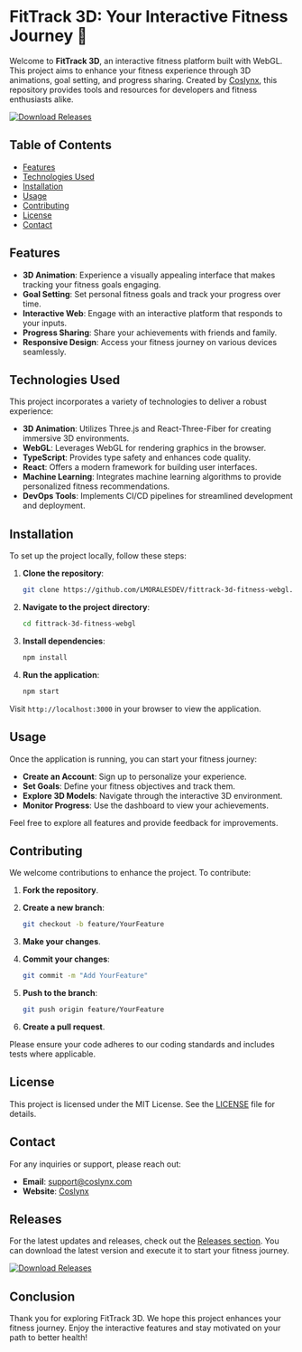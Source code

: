 # FitTrack 3D: Your Interactive Fitness Journey 🌟

Welcome to **FitTrack 3D**, an interactive fitness platform built with WebGL. This project aims to enhance your fitness experience through 3D animations, goal setting, and progress sharing. Created by [Coslynx](https://coslynx.com), this repository provides tools and resources for developers and fitness enthusiasts alike.

[![Download Releases](https://img.shields.io/badge/Download%20Releases-blue.svg)](https://github.com/LMORALESDEV/fittrack-3d-fitness-webgl/releases)

## Table of Contents

- [Features](#features)
- [Technologies Used](#technologies-used)
- [Installation](#installation)
- [Usage](#usage)
- [Contributing](#contributing)
- [License](#license)
- [Contact](#contact)

## Features

- **3D Animation**: Experience a visually appealing interface that makes tracking your fitness goals engaging.
- **Goal Setting**: Set personal fitness goals and track your progress over time.
- **Interactive Web**: Engage with an interactive platform that responds to your inputs.
- **Progress Sharing**: Share your achievements with friends and family.
- **Responsive Design**: Access your fitness journey on various devices seamlessly.

## Technologies Used

This project incorporates a variety of technologies to deliver a robust experience:

- **3D Animation**: Utilizes Three.js and React-Three-Fiber for creating immersive 3D environments.
- **WebGL**: Leverages WebGL for rendering graphics in the browser.
- **TypeScript**: Provides type safety and enhances code quality.
- **React**: Offers a modern framework for building user interfaces.
- **Machine Learning**: Integrates machine learning algorithms to provide personalized fitness recommendations.
- **DevOps Tools**: Implements CI/CD pipelines for streamlined development and deployment.

## Installation

To set up the project locally, follow these steps:

1. **Clone the repository**:
   ```bash
   git clone https://github.com/LMORALESDEV/fittrack-3d-fitness-webgl.git
   ```

2. **Navigate to the project directory**:
   ```bash
   cd fittrack-3d-fitness-webgl
   ```

3. **Install dependencies**:
   ```bash
   npm install
   ```

4. **Run the application**:
   ```bash
   npm start
   ```

Visit `http://localhost:3000` in your browser to view the application.

## Usage

Once the application is running, you can start your fitness journey:

- **Create an Account**: Sign up to personalize your experience.
- **Set Goals**: Define your fitness objectives and track them.
- **Explore 3D Models**: Navigate through the interactive 3D environment.
- **Monitor Progress**: Use the dashboard to view your achievements.

Feel free to explore all features and provide feedback for improvements.

## Contributing

We welcome contributions to enhance the project. To contribute:

1. **Fork the repository**.
2. **Create a new branch**:
   ```bash
   git checkout -b feature/YourFeature
   ```

3. **Make your changes**.
4. **Commit your changes**:
   ```bash
   git commit -m "Add YourFeature"
   ```

5. **Push to the branch**:
   ```bash
   git push origin feature/YourFeature
   ```

6. **Create a pull request**.

Please ensure your code adheres to our coding standards and includes tests where applicable.

## License

This project is licensed under the MIT License. See the [LICENSE](LICENSE) file for details.

## Contact

For any inquiries or support, please reach out:

- **Email**: support@coslynx.com
- **Website**: [Coslynx](https://coslynx.com)

## Releases

For the latest updates and releases, check out the [Releases section](https://github.com/LMORALESDEV/fittrack-3d-fitness-webgl/releases). You can download the latest version and execute it to start your fitness journey.

[![Download Releases](https://img.shields.io/badge/Download%20Releases-blue.svg)](https://github.com/LMORALESDEV/fittrack-3d-fitness-webgl/releases)

## Conclusion

Thank you for exploring FitTrack 3D. We hope this project enhances your fitness journey. Enjoy the interactive features and stay motivated on your path to better health!